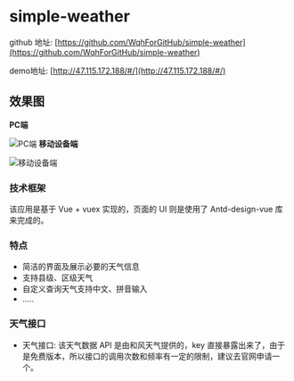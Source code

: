 
# simple-weather
github 地址: [https://github.com/WqhForGitHub/simple-weather](https://github.com/WqhForGitHub/simple-weather)

demo地址: [http://47.115.172.188/#/](http://47.115.172.188/#/)
## 效果图
**PC端**

![PC端](https://user-gold-cdn.xitu.io/2019/5/26/16af31cae2e7df70?w=959&h=910&f=png&s=55598)
**移动设备端**

![移动设备端](https://user-gold-cdn.xitu.io/2019/5/26/16af37ad2e2f243b?w=398&h=835&f=png&s=21082)
### 技术框架
该应用是基于 Vue + vuex 实现的，页面的 UI 则是使用了 Antd-design-vue 库来完成的。

### 特点
* 简洁的界面及展示必要的天气信息
* 支持县级、区级天气
* 自定义查询天气支持中文、拼音输入
* .....

### 天气接口
* 天气接口: 该天气数据 API 是由和风天气提供的，key 直接暴露出来了，由于是免费版本，所以接口的调用次数和频率有一定的限制，建议去官网申请一个。

